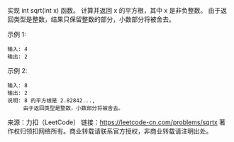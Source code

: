 实现 int sqrt(int x) 函数。
计算并返回 x 的平方根，其中 x 是非负整数。
由于返回类型是整数，结果只保留整数的部分，小数部分将被舍去。

示例 1:
```text
输入: 4
输出: 2
```

示例 2:
```text
输入: 8
输出: 2
说明: 8 的平方根是 2.82842..., 
     由于返回类型是整数，小数部分将被舍去。
```

来源：力扣（LeetCode）
链接：https://leetcode-cn.com/problems/sqrtx
著作权归领扣网络所有。商业转载请联系官方授权，非商业转载请注明出处。